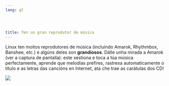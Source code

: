 ```yaml
---
lang: gl




title: Ten un gran reprodutor de música
---
```


Linux ten moitos reprodutores de música (incluíndo Amarok, Rhythmbox, Banshee, etc.) e algúns deles son  <b>grandiosos</b>. Dálle unha mirada a Amarok (ver a captura de pantalla): este xestiona e toca a túa música perfectamente, aprende que melodías prefires, rastrexa automaticamente o título e as letras das cancións en Internet, ata che trae as carátulas dos CD!

<img src="Images/amarok.png" />




